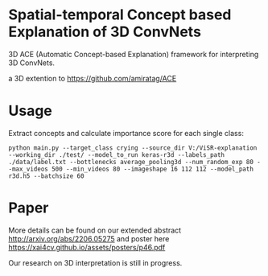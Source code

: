 # Spatial-temporal Concept based Explanation of 3D ConvNets
3D ACE (Automatic Concept-based Explanation) framework for interpreting 3D ConvNets.

a 3D extention to https://github.com/amiratag/ACE

Usage
===
Extract concepts and calculate importance score for each single class:

`python main.py --target_class crying --source_dir V:/ViSR-explanation --working_dir ./test/ --model_to_run keras-r3d --labels_path ./data/label.txt --bottlenecks average_pooling3d --num_random_exp 80 --max_videos 500 --min_videos 80 --imageshape 16 112 112 --model_path r3d.h5 --batchsize 60`

Paper
===
More details can be found on our extended abstract http://arxiv.org/abs/2206.05275
and poster here https://xai4cv.github.io/assets/posters/p46.pdf

Our research on 3D interpretation is still in progress.

